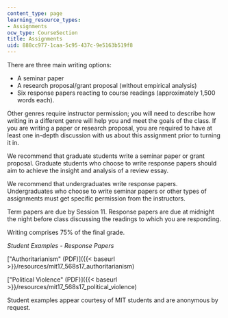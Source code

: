 ```yaml
---
content_type: page
learning_resource_types:
- Assignments
ocw_type: CourseSection
title: Assignments
uid: 888cc977-1caa-5c95-437c-9e5163b519f8
---
```


There are three main writing options:

*   A seminar paper
*   A research proposal/grant proposal (without empirical analysis)
*   Six response papers reacting to course readings (approximately 1,500 words each).

Other genres require instructor permission; you will need to describe how writing in a different genre will help you and meet the goals of the class. If you are writing a paper or research proposal, you are required to have at least one in-depth discussion with us about this assignment prior to turning it in.

We recommend that graduate students write a seminar paper or grant proposal. Graduate students who choose to write response papers should aim to achieve the insight and analysis of a review essay.

We recommend that undergraduates write response papers. Undergraduates who choose to write seminar papers or other types of assignments must get specific permission from the instructors.

Term papers are due by Session 11. Response papers are due at midnight the night before class discussing the readings to which you are responding.

Writing comprises 75% of the final grade.

_Student Examples - Response Papers_

["Authoritarianism" (PDF)]({{< baseurl >}}/resources/mit17_568s17_authoritarianism)

["Political Violence" (PDF)]({{< baseurl >}}/resources/mit17_568s17_political_violence)

Student examples appear courtesy of MIT students and are anonymous by request.